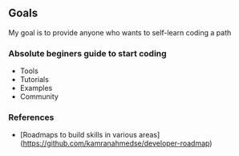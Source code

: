 ## Goals
My goal is to provide anyone who wants to self-learn coding a path

### Absolute beginers guide to start coding
- Tools
- Tutorials
- Examples
- Community

### References
- [Roadmaps to build skills in various areas] (https://github.com/kamranahmedse/developer-roadmap)

